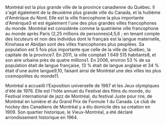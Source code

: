 Montréal est la plus grande ville de la province canadienne du Québec. Il s'agit également de la deuxième plus grande ville du Canada, et la huitième d'Amérique du Nord. Elle est la ville francophone la plus importante d'Amérique3 et est également l'une des plus grandes villes francophones du monde. Montréal est considérée comme la quatrième ville francophone au monde après Paris (2,25 millions de personnes)4,5,6 ; en tenant compte des locuteurs et non des individus dont le français est la langue maternelle, Kinshasa et Abidjan sont des villes francophones plus peuplées. Sa population est 5 fois plus importante que celle de la ville de Québec, la capitale de la province7. En 2011, la ville comptait 1 649 515 habitants8, et son aire urbaine près de quatre millions1. En 2006, environ 53 % de sa population était de langue française, 13 % était de langue anglaise et 34 % était d'une autre langue9,10, faisant ainsi de Montréal une des villes les plus cosmopolites du monde11.

Montréal a accueilli l’Exposition universelle de 1967 et les Jeux olympiques d'été de 1976. Elle est l'hôte annuel du Festival des films du monde, du Festival international de jazz de Montréal, du festival Juste pour rire, de Montréal en lumière et du Grand Prix de Formule 1 du Canada. Le club de hockey des Canadiens de Montréal y a élu domicile dès sa création en 1909. Son quartier historique, le Vieux-Montréal, a été déclaré arrondissement historique en 1964.